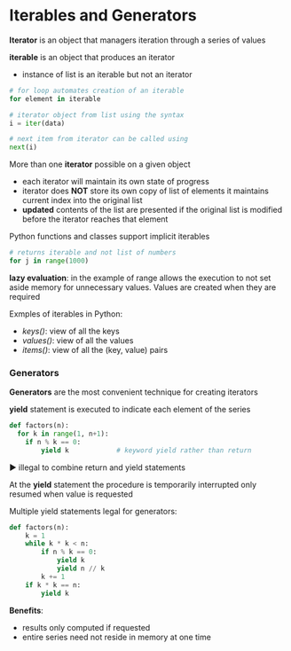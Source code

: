 # Iterables and Generators

**Iterator** is an object that managers iteration through a series of values

**iterable** is an object that produces an iterator
  * instance of list is an iterable but not an iterator

```python
# for loop automates creation of an iterable
for element in iterable
```

```python
# iterator object from list using the syntax
i = iter(data)

# next item from iterator can be called using
next(i)
```

More than one **iterator** possible on a given object
  * each iterator will maintain its own state of progress
  * iterator does **NOT** store its own copy of list of elements
    it maintains current index into the original list
  * **updated** contents of the list are presented if the original
    list is modified before the iterator reaches that element

Python functions and classes support implicit iterables

```python
# returns iterable and not list of numbers
for j in range(1000)
```

**lazy evaluation**: in the example of range allows the execution to not set aside memory for unnecessary values. Values are created when they are required


Exmples of iterables in Python:
  * *keys()*: view of all the keys
  * *values()*: view of all the values
  * *items()*: view of all the (key, value) pairs

### Generators

**Generators** are the most convenient technique for creating iterators

**yield** statement is executed to indicate each element of the series


```python
def factors(n):
  for k in range(1, n+1):
  	if n % k == 0:
    	yield k            # keyword yield rather than return
```

&#9658; illegal to combine return and yield statements

At the **yield** statement the procedure is temporarily interrupted only resumed when value is requested

Multiple yield statements legal for generators:

```python
def factors(n):
	k = 1
    while k * k < n:
    	if n % k == 0:
        	yield k
            yield n // k
        k += 1
    if k * k == n:
    	yield k
```

**Benefits**: 
  * results only computed if requested
  * entire series need not reside in memory at one time